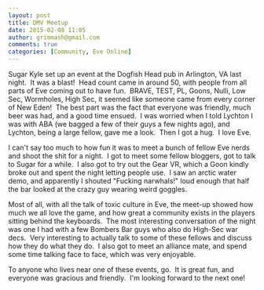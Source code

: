 ```yaml
---
layout: post
title: DMV Meetup
date: 2015-02-08 11:05
author: grimmash@gmail.com
comments: true
categories: [Community, Eve Online]
---
```

Sugar Kyle set up an event at the Dogfish Head pub in Arlington, VA last night.  It was a blast!  Head count came in around 50, with people from all parts of Eve coming out to have fun.  BRAVE, TEST, PL, Goons, Nulli, Low Sec, Wormholes, High Sec, it seemed like someone came from every corner of New Eden!  The best part was the fact that everyone was friendly, much beer was had, and a good time ensued.  I was worried when I told Lychton I was with ABA (we bagged a few of their guys a few nights ago), and Lychton, being a large fellow, gave me a look.  Then I got a hug.  I love Eve.

I can't say too much to how fun it was to meet a bunch of fellow Eve nerds and shoot the shit for a night.  I got to meet some fellow bloggers, got to talk to Sugar for a while.  I also got to try out the Gear VR, which a Goon kindly broke out and spent the night letting people use.  I saw an arctic water demo, and apparently I shouted "Fucking narwhals!" loud enough that half the bar looked at the crazy guy wearing weird goggles.

Most of all, with all the talk of toxic culture in Eve, the meet-up showed how much we all love the game, and how great a community exists in the players sitting behind the keyboards.  The most interesting conversation of the night was one I had with a few Bombers Bar guys who also do High-Sec war decs.  Very interesting to actually talk to some of these fellows and discuss how they do what they do.  I also got to meet an alliance mate, and spend some time talking face to face, which was very enjoyable.

To anyone who lives near one of these events, go.  It is great fun, and everyone was gracious and friendly.  I'm looking forward to the next one!
